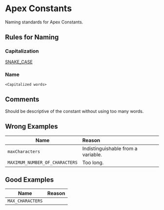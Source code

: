 # Apex Constants

Naming standards for Apex Constants.

## Rules for Naming

### Capitalization

[SNAKE_CASE](../casing-styles/#snake-case)

### Name

```<Capitalized words>```

## Comments

Should be descriptive of the constant without using too many words.

## Wrong Examples

| Name | Reason |
|------|:-------|
| ```maxCharacters``` | Indistinguishable from a variable. |
| ```MAXIMUM_NUMBER_OF_CHARACTERS``` | Too long. |

## Good Examples

| Name | Reason |
|------|:-------|
| ```MAX_CHARACTERS``` | |
